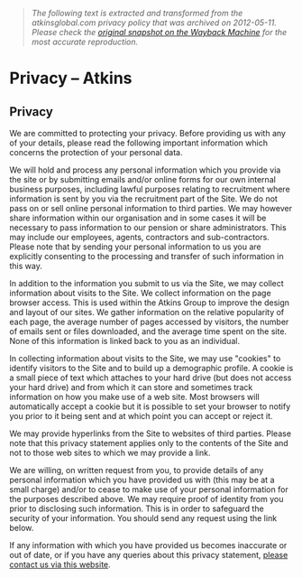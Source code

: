 > *The following text is extracted and transformed from the atkinsglobal.com privacy policy that was archived on 2012-05-11. Please check the [original snapshot on the Wayback Machine](https://web.archive.org/web/20120511050837id_/http%3A//www.atkinsglobal.com/site-services/privacy) for the most accurate reproduction.*

# Privacy – Atkins

## Privacy

We are committed to protecting your privacy. Before providing us with any of your details, please read the following important information which concerns the protection of your personal data.

We will hold and process any personal information which you provide via the site or by submitting emails and/or online forms for our own internal business purposes, including lawful purposes relating to recruitment where information is sent by you via the recruitment part of the Site. We do not pass on or sell online personal information to third parties. We may however share information within our organisation and in some cases it will be necessary to pass information to our pension or share administrators. This may include our employees, agents, contractors and sub-contractors. Please note that by sending your personal information to us you are explicitly consenting to the processing and transfer of such information in this way.

In addition to the information you submit to us via the Site, we may collect information about visits to the Site. We collect information on the page browser access. This is used within the Atkins Group to improve the design and layout of our sites. We gather information on the relative popularity of each page, the average number of pages accessed by visitors, the number of emails sent or files downloaded, and the average time spent on the site. None of this information is linked back to you as an individual.

In collecting information about visits to the Site, we may use "cookies" to identify visitors to the Site and to build up a demographic profile. A cookie is a small piece of text which attaches to your hard drive (but does not access your hard drive) and from which it can store and sometimes track information on how you make use of a web site. Most browsers will automatically accept a cookie but it is possible to set your browser to notify you prior to it being sent and at which point you can accept or reject it.

We may provide hyperlinks from the Site to websites of third parties. Please note that this privacy statement applies only to the contents of the Site and not to those web sites to which we may provide a link.

We are willing, on written request from you, to provide details of any personal information which you have provided us with (this may be at a small charge) and/or to cease to make use of your personal information for the purposes described above. We may require proof of identity from you prior to disclosing such information. This is in order to safeguard the security of your information. You should send any request using the link below.

If any information with which you have provided us becomes inaccurate or out of date, or if you have any queries about this privacy statement, [please contact us via this website](http://www.atkinsglobal.com/site-services/contact-us).
